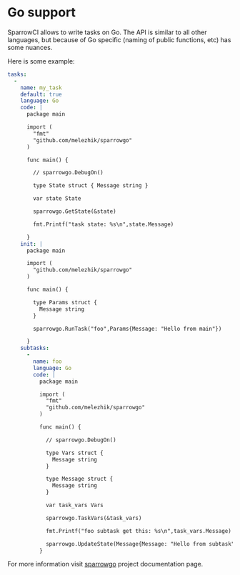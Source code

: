 # Go support

SparrowCI allows to write tasks on Go. The API
is similar to all other languages, but because of
Go specific (naming of public functions, etc)
has some nuances.

Here is some example:


```yaml
tasks:
  - 
    name: my_task
    default: true
    language: Go
    code: |
      package main

      import (
        "fmt"
        "github.com/melezhik/sparrowgo"
      )

      func main() {

        // sparrowgo.DebugOn()

        type State struct { Message string }

        var state State

        sparrowgo.GetState(&state)

        fmt.Printf("task state: %s\n",state.Message)

      }
    init: |    
      package main

      import (
        "github.com/melezhik/sparrowgo"
      )

      func main() {

        type Params struct {
          Message string
        }

        sparrowgo.RunTask("foo",Params{Message: "Hello from main"})

      }
    subtasks:
      -
        name: foo
        language: Go
        code: |
          package main

          import (
            "fmt"
            "github.com/melezhik/sparrowgo"
          )

          func main() {

            // sparrowgo.DebugOn()

            type Vars struct {
              Message string
            }

            type Message struct {
              Message string
            }

            var task_vars Vars

            sparrowgo.TaskVars(&task_vars)

            fmt.Printf("foo subtask get this: %s\n",task_vars.Message)

            sparrowgo.UpdateState(Message{Message: "Hello from subtask"})
          }              
```

For more information visit [sparrowgo](https://github.com/melezhik/sparrowgo) project documentation page.
 

